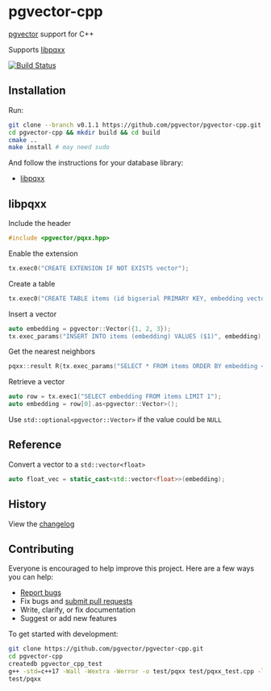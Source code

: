 # pgvector-cpp

[pgvector](https://github.com/pgvector/pgvector) support for C++

Supports [libpqxx](https://github.com/jtv/libpqxx)

[![Build Status](https://github.com/pgvector/pgvector-cpp/workflows/build/badge.svg?branch=master)](https://github.com/pgvector/pgvector-cpp/actions)

## Installation

Run:

```sh
git clone --branch v0.1.1 https://github.com/pgvector/pgvector-cpp.git
cd pgvector-cpp && mkdir build && cd build
cmake ..
make install # may need sudo
```

And follow the instructions for your database library:

- [libpqxx](#libpqxx)

## libpqxx

Include the header

```cpp
#include <pgvector/pqxx.hpp>
```

Enable the extension

```cpp
tx.exec0("CREATE EXTENSION IF NOT EXISTS vector");
```

Create a table

```cpp
tx.exec0("CREATE TABLE items (id bigserial PRIMARY KEY, embedding vector(3))");
```

Insert a vector

```cpp
auto embedding = pgvector::Vector({1, 2, 3});
tx.exec_params("INSERT INTO items (embedding) VALUES ($1)", embedding);
```

Get the nearest neighbors

```cpp
pqxx::result R{tx.exec_params("SELECT * FROM items ORDER BY embedding <-> $1 LIMIT 5", embedding)};
```

Retrieve a vector

```cpp
auto row = tx.exec1("SELECT embedding FROM items LIMIT 1");
auto embedding = row[0].as<pgvector::Vector>();
```

Use `std::optional<pgvector::Vector>` if the value could be `NULL`

## Reference

Convert a vector to a `std::vector<float>`

```cpp
auto float_vec = static_cast<std::vector<float>>(embedding);
```

## History

View the [changelog](https://github.com/pgvector/pgvector-cpp/blob/master/CHANGELOG.md)

## Contributing

Everyone is encouraged to help improve this project. Here are a few ways you can help:

- [Report bugs](https://github.com/pgvector/pgvector-cpp/issues)
- Fix bugs and [submit pull requests](https://github.com/pgvector/pgvector-cpp/pulls)
- Write, clarify, or fix documentation
- Suggest or add new features

To get started with development:

```sh
git clone https://github.com/pgvector/pgvector-cpp.git
cd pgvector-cpp
createdb pgvector_cpp_test
g++ -std=c++17 -Wall -Wextra -Werror -o test/pqxx test/pqxx_test.cpp -lpqxx -lpq
test/pqxx
```

